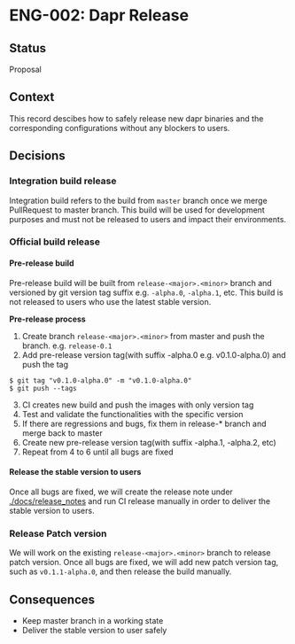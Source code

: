 # ENG-002: Dapr Release

## Status

Proposal

## Context

This record descibes how to safely release new dapr binaries and the corresponding configurations without any blockers to users.

## Decisions

### Integration build release

Integration build refers to the build from `master` branch once we merge PullRequest to master branch. This build will be used for development purposes and must not be released to users and impact their environments.

### Official build release

#### Pre-release build

Pre-release build will be built from `release-<major>.<minor>` branch and versioned by git version tag suffix e.g. `-alpha.0`, `-alpha.1`, etc. This build is not released to users who use the latest stable version.

**Pre-release process**
1. Create branch `release-<major>.<minor>` from master and push the branch. e.g. `release-0.1`
2. Add pre-release version tag(with suffix -alpha.0 e.g. v0.1.0-alpha.0) and push the tag
```
$ git tag "v0.1.0-alpha.0" -m "v0.1.0-alpha.0"
$ git push --tags
```
3. CI creates new build and push the images with only version tag
4. Test and validate the functionalities with the specific version
5. If there are regressions and bugs, fix them in release-* branch and merge back to master
6. Create new pre-release version tag(with suffix -alpha.1, -alpha.2, etc)
7. Repeat from 4 to 6 until all bugs are fixed


#### Release the stable version to users

Once all bugs are fixed, we will create the release note under [./docs/release_notes](https://github.com/NyankoLux/dapr/tree/master/docs/release_notes) and run CI release manually in order to deliver the stable version to users.

### Release Patch version

We will work on the existing `release-<major>.<minor>` branch to release patch version. Once all bugs are fixed, we will add new patch version tag, such as `v0.1.1-alpha.0`, and then release the build manually.

## Consequences

* Keep master branch in a working state
* Deliver the stable version to user safely
